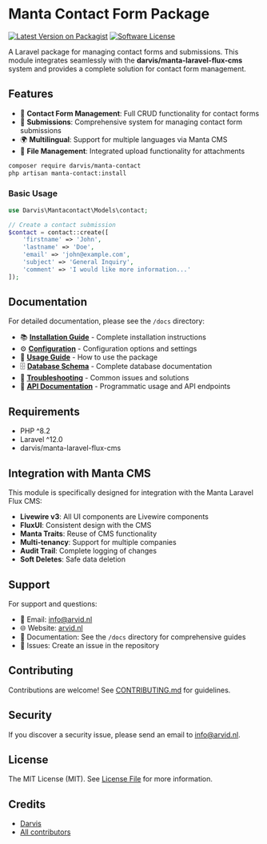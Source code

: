 # Manta Contact Form Package

[![Latest Version on Packagist](https://img.shields.io/packagist/v/darvis/manta-contact.svg?style=flat-square)](https://packagist.org/packages/darvis/manta-contact)
[![Software License](https://img.shields.io/badge/license-MIT-brightgreen.svg?style=flat-square)](LICENSE.md)

A Laravel package for managing contact forms and submissions. This module integrates seamlessly with the **darvis/manta-laravel-flux-cms** system and provides a complete solution for contact form management.

## Features

- 📝 **Contact Form Management**: Full CRUD functionality for contact forms
- 📨 **Submissions**: Comprehensive system for managing contact form submissions
- 🌍 **Multilingual**: Support for multiple languages via Manta CMS
- 📁 **File Management**: Integrated upload functionality for attachments

```bash
composer require darvis/manta-contact
php artisan manta-contact:install
```

### Basic Usage

```php
use Darvis\Mantacontact\Models\contact;

// Create a contact submission
$contact = contact::create([
    'firstname' => 'John',
    'lastname' => 'Doe',
    'email' => 'john@example.com',
    'subject' => 'General Inquiry',
    'comment' => 'I would like more information...'
]);
```

## Documentation

For detailed documentation, please see the `/docs` directory:

- 📚 **[Installation Guide](docs/installation.md)** - Complete installation instructions
- ⚙️ **[Configuration](docs/configuration.md)** - Configuration options and settings
- 🚀 **[Usage Guide](docs/usage.md)** - How to use the package
- 🗄️ **[Database Schema](docs/database.md)** - Complete database documentation
- 🔧 **[Troubleshooting](docs/troubleshooting.md)** - Common issues and solutions
- 🔌 **[API Documentation](docs/api.md)** - Programmatic usage and API endpoints

## Requirements

- PHP ^8.2
- Laravel ^12.0
- darvis/manta-laravel-flux-cms

## Integration with Manta CMS

This module is specifically designed for integration with the Manta Laravel Flux CMS:

- **Livewire v3**: All UI components are Livewire components
- **FluxUI**: Consistent design with the CMS
- **Manta Traits**: Reuse of CMS functionality
- **Multi-tenancy**: Support for multiple companies
- **Audit Trail**: Complete logging of changes
- **Soft Deletes**: Safe data deletion

## Support

For support and questions:

- 📧 Email: info@arvid.nl
- 🌐 Website: [arvid.nl](https://arvid.nl)
- 📖 Documentation: See the `/docs` directory for comprehensive guides
- 🐛 Issues: Create an issue in the repository

## Contributing

Contributions are welcome! See [CONTRIBUTING.md](CONTRIBUTING.md) for guidelines.

## Security

If you discover a security issue, please send an email to info@arvid.nl.

## License

The MIT License (MIT). See [License File](LICENSE.md) for more information.

## Credits

- [Darvis](https://github.com/darvis)
- [All contributors](../../contributors)
